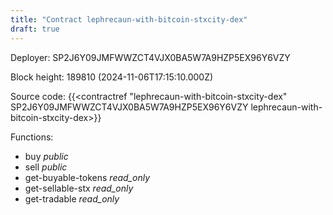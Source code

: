 ```yaml
---
title: "Contract lephrecaun-with-bitcoin-stxcity-dex"
draft: true
---
```

Deployer: SP2J6Y09JMFWWZCT4VJX0BA5W7A9HZP5EX96Y6VZY


 



Block height: 189810 (2024-11-06T17:15:10.000Z)

Source code: {{<contractref "lephrecaun-with-bitcoin-stxcity-dex" SP2J6Y09JMFWWZCT4VJX0BA5W7A9HZP5EX96Y6VZY lephrecaun-with-bitcoin-stxcity-dex>}}

Functions:

* buy _public_
* sell _public_
* get-buyable-tokens _read_only_
* get-sellable-stx _read_only_
* get-tradable _read_only_
